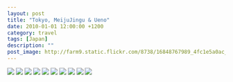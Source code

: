 ```yaml
---
layout: post
title: "Tokyo, MeijuJingu & Ueno"
date: 2010-01-01 12:00:00 +1200
category: travel
tags: [Japan]
description: ""
post_image: http://farm9.static.flickr.com/8738/16848767989_4fc1e5a0ac_o.jpg
---
```

[![](http://farm8.static.flickr.com/7665/16848776499_a1ce3a4205_c.jpg)](http://farm8.static.flickr.com/7665/16848776499_3a60ac9ecf_o.jpg)
[![](http://farm8.static.flickr.com/7686/17033551212_490cbea4f2_c.jpg)](http://farm8.static.flickr.com/7686/17033551212_0b04b05905_o.jpg)
[![](http://farm8.static.flickr.com/7698/16414850433_c3a4baf657_c.jpg)](http://farm8.static.flickr.com/7698/16414850433_ede315d928_o.jpg)
[![](http://farm8.static.flickr.com/7624/17035000385_b311250a7a_c.jpg)](http://farm8.static.flickr.com/7624/17035000385_ff9cc1c6f6_o.jpg)
[![](http://farm8.static.flickr.com/7681/16827592937_75e73e5211_c.jpg)](http://farm8.static.flickr.com/7681/16827592937_79e1c3660b_o.jpg)
[![](http://farm8.static.flickr.com/7623/17008998416_e2c502cebe_c.jpg)](http://farm8.static.flickr.com/7623/17008998416_50f602091e_o.jpg)
[![](http://farm8.static.flickr.com/7701/17008998176_49354abc30_c.jpg)](http://farm8.static.flickr.com/7701/17008998176_e3e766d828_o.jpg)
[![](http://farm8.static.flickr.com/7648/16827585907_3b6b244b32_c.jpg)](http://farm8.static.flickr.com/7648/16827585907_472ec6cb08_o.jpg)
[![](http://farm9.static.flickr.com/8811/16414842643_eb7ea3e004_c.jpg)](http://farm9.static.flickr.com/8811/16414842643_762f11bc83_o.jpg)
[![](http://farm9.static.flickr.com/8692/17034131911_d9a51f177c_c.jpg)](http://farm9.static.flickr.com/8692/17034131911_9517b96088_o.jpg)
